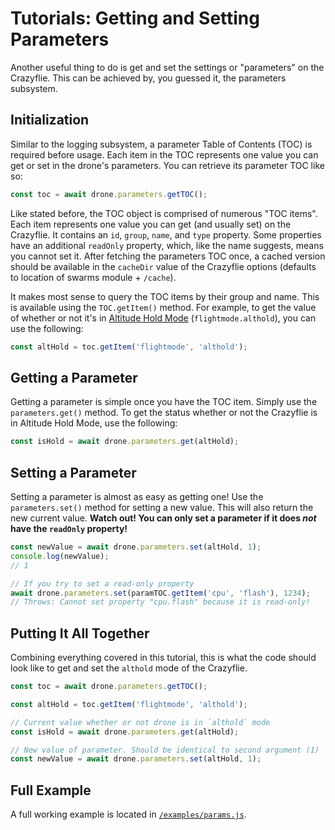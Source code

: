 # Tutorials: Getting and Setting Parameters

Another useful thing to do is get and set the settings or "parameters" on the Crazyflie. This can be achieved by, you guessed it, the parameters subsystem.

## Initialization

Similar to the logging subsystem, a parameter Table of Contents (TOC) is required before usage. Each item in the TOC represents one value you can get or set in the drone's parameters. You can retrieve its parameter TOC like so:

```javascript
const toc = await drone.parameters.getTOC();
```

Like stated before, the TOC object is comprised of numerous "TOC items". Each item represents one value you can get (and usually set) on the Crazyflie. It contains an `id`, `group`, `name`, and `type` property. Some properties have an additional `readOnly` property, which, like the name suggests, means you cannot set it. After fetching the parameters TOC once, a cached version should be available in the `cacheDir` value of the Crazyflie options (defaults to location of swarms module + `/cache`).

It makes most sense to query the TOC items by their group and name. This is available using the `TOC.getItem()` method. For example, to get the value of whether or not it's in [Altitude Hold Mode](https://github.com/bitcraze/crazyflie-clients-python/issues/239#issuecomment-194053796) (`flightmode.althold`), you can use the following:

```javascript
const altHold = toc.getItem('flightmode', 'althold');
```

## Getting a Parameter

Getting a parameter is simple once you have the TOC item. Simply use the `parameters.get()` method. To get the status whether or not the Crazyflie is in Altitude Hold Mode, use the following:

```javascript
const isHold = await drone.parameters.get(altHold);
```

## Setting a Parameter

Setting a parameter is almost as easy as getting one! Use the `parameters.set()` method for setting a new value. This will also return the new current value. **Watch out! You can only set a parameter if it does _not_ have the `readOnly` property!**

```javascript
const newValue = await drone.parameters.set(altHold, 1);
console.log(newValue);
// 1

// If you try to set a read-only property
await drone.parameters.set(paramTOC.getItem('cpu', 'flash'), 1234);
// Throws: Cannot set property "cpu.flash" because it is read-only!
```

## Putting It All Together

Combining everything covered in this tutorial, this is what the code should look like to get and set the `althold` mode of the Crazyflie.

```javascript
const toc = await drone.parameters.getTOC();

const altHold = toc.getItem('flightmode', 'althold');

// Current value whether or not drone is in `althold` mode
const isHold = await drone.parameters.get(altHold);

// New value of parameter. Should be identical to second argument (1)
const newValue = await drone.parameters.set(altHold, 1);
```

## Full Example

A full working example is located in [`/examples/params.js`](https://github.com/michaelgira23/swarms/blob/master/examples/params.js).
